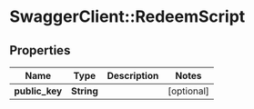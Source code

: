 # SwaggerClient::RedeemScript

## Properties
Name | Type | Description | Notes
------------ | ------------- | ------------- | -------------
**public_key** | **String** |  | [optional] 


